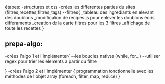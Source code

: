 <!-- projet 7 openclassrooms: Développez un algorithme de recherche en JavaScript -->
étapes:
-structures et css
-crées les differentes parties du sites (filtres,recettes,filtres_tags)
    --filtres{
        _tableau des ingrediants en elevant des doublons
        _modification de recipes.js pour enlever les doublons écris differaments
        _creation de la carte filtres pour les 3 filtres
        _affichage de toute les recettes
    } 

prepa-algo:
-
-crées l'algo 1 et l'implémenter{
    --les boucles natives (while, for...)
    --utiliser regex pour trier les elements à partir du filtre
    <!-- je ne suis pas sense trier les recettes depuis les inputes filtres  -->

}
-crées l'algo 2 et l'implémenter  {
    programmation fonctionnelle avec les méthodes de l'objet array (foreach, filter, map, reduce)
}

<!-- Où j'en suis: 
    --déroulement des filtres
    --algo recherche principale mettre à jour les filtres
    --plus ou moins fini le css 
-->
<!-- problèmes:
    -- quand je déroule filtre et que je commence une recherche le filtre se reenroule
    --les cartes recettes on pas toutes les mêmes dimentions
    -- quand on reduit la taille de l'ecran le texte dépasse de la carte
-->
 
<!-- Question: 
    --est-ce que j'ai le droit de mettre des infos caché pour les utilisés en js après
    --est-ce que je peux utilisé index et sort pour trier mon tableau
-->